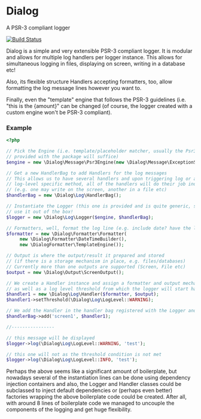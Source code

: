 # Dialog
A PSR-3 compliant logger

[![Build Status](https://travis-ci.org/m1lt0n/dialog.svg)](https://travis-ci.org/m1lt0n/dialog)

Dialog is a simple and very extensible PSR-3 compliant logger. It is modular and allows for multiple log handlers per logger instance. This allows for simultaneous logging in files, displaying on screen, writing in a database etc!

Also, its flexible structure Handlers accepting formatters, too, allow formatting the log message lines however you want to.

Finally, even the "template" engine that follows the PSR-3 guidelines (i.e. "this is the {amount}" can be changed (of course, the logger created with a custom engine won't be PSR-3 compliant).

### Εxample
```php
<?php

// Pick the Engine (i.e. template/placeholder matcher, usually the Psr3Engine
// provided with the package will suffice)
$engine = new \Dialog\Message\Psr3Engine(new \Dialog\Message\ExceptionStringFormatter());

// Get a new HandlerBag to add Handlers for the log messages
// This allows us to have several handlers and upon triggering log or any
// log-level specific method, all of the handlers will do their job independently
// (e.g. one may write on the screen, another in a file etc)
$handlerBag = new \Dialog\Log\HandlerBag();

// Instantiate the Logger (this one is provided and is quite generic, so you can
// use it out of the box!
$logger = new \Dialog\Log\Logger($engine, $handlerBag);

// Formatters, well, format the log line (e.g. include date? have the log level etc)
$formatter = new \Dialog\Formatter\Formatter(
     new \Dialog\Formatter\DateTimeBuilder(),
     new \DialogFormatter\TemplateEngine());

// Output is where the output/result it prepared and stored 
// (if there is a storage mechanism in place, e.g. files/databases)
// Currently more than one outputs are supported (Screen, File etc)
$output = new \Dialog\Output\ScreenOutput();

// We create a Handler instance and assign a formatter and output mechanism
// as well as a log level threshold from which the logger will start handling
$handler1 = new \Dialog\Log\Handler($formatter, $output);
$handler1->setThreshold(\Dialog\Log\LogLevel::WARNING);

// We add the Handler in the handler bag registered with the Logger and we're done
$handlerBag->add('screen1', $handler1);

//----------------

// this message will be displayed
$logger->log(\Dialog\Log\LogLevel::WARNING, 'test');

// this one will not as the threshold condition is not met
$logger->log(\Dialog\Log\LogLevel::INFO, 'test');
```

Perhaps the above seems like a significant amount of boilerplate, but nowadays several of the instantiation lines can be done using dependency injection containers and also, the Logger and Handler classes could be subclassed to inject default dependencies or (perhaps even better) factories wrapping the above boilerplate code could be created. After all, with around 8 lines of boilerplate code we managed to uncouple the components of the logging and get huge flexibility.
